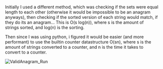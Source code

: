 Initially I used a different method, which was checking if the sets were equal length to each other (otherwise it would be impossible to be an anagram anyways), then checking if the sorted version of each string would match, if they do its an anagram... 
This is O(s log(n)), where s is the amount of strings sorted, and log(n) is the sorting.

Then since I was using python, i figured it would be easier (and more performant) to use the builtin counter datastructure
O(sn), where s is the amount of strings converted to a counter, and n is the time it takes to convert to a counter.

![ValidAnagram_Run](https://github.com/EthanNgit/leetcodeSolutions/assets/105979510/204b61ea-943f-449f-a4fb-fe189cd73896)
